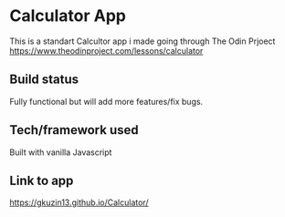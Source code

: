 # Calculator App 

This is a standart Calcultor app i made going through The Odin Prjoect https://www.theodinproject.com/lessons/calculator

## Build status
Fully functional but will add more features/fix bugs.

## Tech/framework used
Built with vanilla Javascript

## Link to app
https://gkuzin13.github.io/Calculator/








